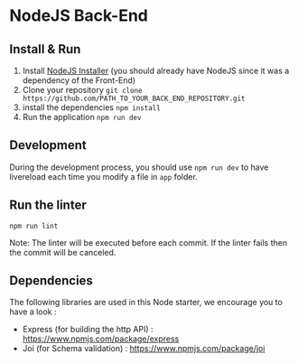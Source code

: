 # NodeJS Back-End 

## Install & Run

1) Install [NodeJS Installer](https://nodejs.org/en/download/) (you should already have NodeJS since it was a dependency of the Front-End)
2) Clone your repository `git clone https://github.com/PATH_TO_YOUR_BACK_END_REPOSITORY.git`
3) install the dependencies `npm install`
4) Run the application `npm run dev`

## Development

During the development process, you should use `npm run dev` to have livereload each time you modify a file in `app` folder.


## Run the linter

```
npm run lint
```
Note: The linter will be executed before each commit. If the linter fails then the commit will be canceled.

## Dependencies

The following libraries are used in this Node starter, we encourage you to have a look :
- Express (for building the http API) : https://www.npmjs.com/package/express
- Joi (for Schema validation) : https://www.npmjs.com/package/joi
